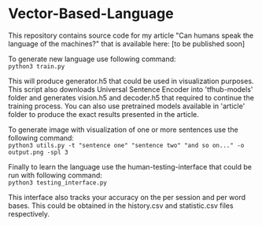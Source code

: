 # Vector-Based-Language

This repository contains source code for my article "Can humans speak the language of the machines?" that is available here: [to be published soon]


To generate new language use following command:  
```python3 train.py``` 

This will produce generator.h5 that could be used in visualization purposes. This script also downloads Universal Sentence Encoder into 'tfhub-models' folder and generates vision.h5 and decoder.h5 that required to continue the training process. You can also use pretrained models available in 'article' folder to produce the exact results presented in the article.  

To generate image with visualization of one or more sentences use the following command:  
```python3 utils.py -t "sentence one" "sentence two" "and so on..." -o output.png -spl 3```

Finally to learn the language use the human-testing-interface that could be run with following command:  
```python3 testing_interface.py```

This interface also tracks your accuracy on the per session and per word bases. This could be obtained in the history.csv and statistic.csv files respectively.
